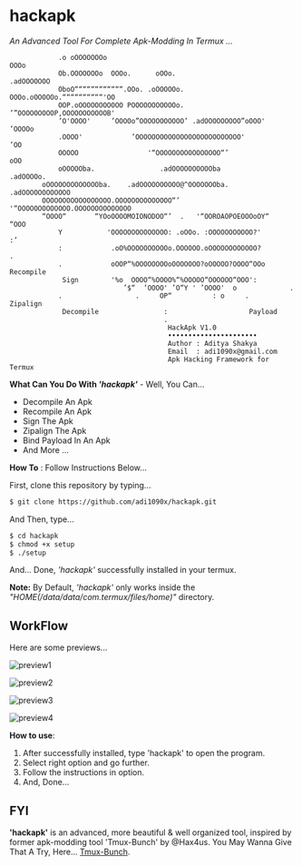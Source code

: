 # hackapk
_An Advanced Tool For Complete Apk-Modding In Termux ..._

				.o oOOOOOOOo                                            OOOo
				Ob.OOOOOOOo  OOOo.      oOOo.                      .adOOOOOOO
				OboO““““““““““““.OOo. .oOOOOOo.    OOOo.oOOOOOo.““““““““““'OO
				OOP.oOOOOOOOOOOO POOOOOOOOOOOo.   ’”OOOOOOOOOP,OOOOOOOOOOOB'
				’O'OOOO'     ’OOOOo”OOOOOOOOOOO’ .adOOOOOOOOO”oOOO'    ’OOOOo
				.OOOO'            ’OOOOOOOOOOOOOOOOOOOOOOOOOO'            ’OO
				OOOOO                 '“OOOOOOOOOOOOOOOO“’                oOO
				oOOOOOba.                .adOOOOOOOOOOba               .adOOOOo.
			oOOOOOOOOOOOOOba.    .adOOOOOOOOOO@^OOOOOOOba.     .adOOOOOOOOOOOO
			OOOOOOOOOOOOOOOOO.OOOOOOOOOOOOOO“’  '“OOOOOOOOOOOOO.OOOOOOOOOOOOOO
			“OOOO“       “YOoOOOOMOIONODOO“’  .   '“OOROAOPOEOOOoOY“     “OOO
				Y           'OOOOOOOOOOOOOO: .oOOo. :OOOOOOOOOOO?'         :’
				:            .oO%OOOOOOOOOOo.OOOOOO.oOOOOOOOOOOOO?         .
				.            oOOP“%OOOOOOOOoOOOOOOO?oOOOOO?OOOO“OOo         Recompile
				 Sign        '%o  OOOO“%OOOO%“%OOOOO“OOOOOO“OOO':
								’$“  ’OOOO' ’O“Y ' ’OOOO'  o             .
				.                  .     OP“          : o     .           Zipalign
				 Decompile                :                    Payload
										  .
										   HackApk V1.0
                                           ••••••••••••••••••••••
										   Author : Aditya Shakya
										   Email  : adi1090x@gmail.com
										   Apk Hacking Framework for Termux

**What Can You Do With _'hackapk'_** - Well, You Can...
 
- Decompile An Apk
- Recompile An Apk
- Sign The Apk
- Zipalign The Apk
- Bind Payload In An Apk
- And More ...

**How To** : Follow Instructions Below...

First, clone this repository by typing...

```sh
$ git clone https://github.com/adi1090x/hackapk.git
```

And Then, type...

```sh
$ cd hackapk
$ chmod +x setup
$ ./setup
```
And... Done, _'hackapk'_ successfully installed in your termux.

**Note:** By Default, _'hackapk'_ only works inside the _"HOME(/data/data/com.termux/files/home)"_ directory.

## WorkFlow

Here are some previews...

![preview1](https://github.com/adi1090x/Just_Files/blob/master/PHA_1.png) <br />

![preview2](https://github.com/adi1090x/Just_Files/blob/master/PHA_2.png) <br />

![preview3](https://github.com/adi1090x/Just_Files/blob/master/PHA_3.png) <br />

![preview4](https://github.com/adi1090x/Just_Files/blob/master/PHA_4.png) <br />

**How to use**:

1. After successfully installed, type 'hackapk' to open the program. 
2. Select right option and go further.
3. Follow the instructions in option.
4. And, Done...

## FYI

**'hackapk'** is an advanced, more beautiful & well organized tool, inspired by former apk-modding tool 'Tmux-Bunch' by @Hax4us. 
You May Wanna Give That A Try, Here... [Tmux-Bunch](https://github.com/Hax4us/Tmux-Bunch).
